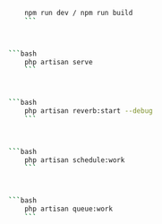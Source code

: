     

```bash
    npm run dev / npm run build
    ```

        

```bash
    php artisan serve
    ```

        

```bash
    php artisan reverb:start --debug
    ```

        

```bash
    php artisan schedule:work
    ```

            

```bash
    php artisan queue:work
    ```
